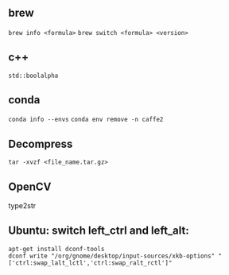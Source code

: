## brew
`brew info <formula>`
`brew switch <formula> <version>`

## c++
`std::boolalpha`

## conda
`conda info --envs`
`conda env remove -n caffe2`

## Decompress
`tar -xvzf <file_name.tar.gz>`

## OpenCV
type2str

## Ubuntu: switch left_ctrl and left_alt:
```
apt-get install dconf-tools
dconf write "/org/gnome/desktop/input-sources/xkb-options" "['ctrl:swap_lalt_lctl','ctrl:swap_ralt_rctl']"
```
